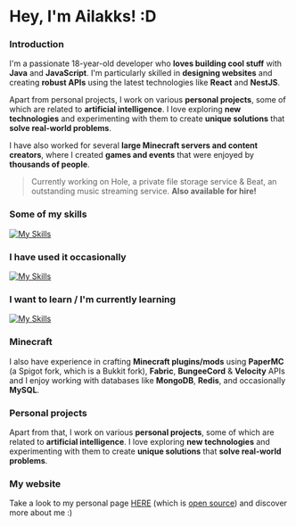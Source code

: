 # **Hey, I'm Ailakks! :D**

### **Introduction**
I'm a passionate 18-year-old developer who **loves building cool stuff** with **Java** and **JavaScript**. I'm particularly skilled in **designing websites** and creating **robust APIs** using the latest technologies like **React** and **NestJS**.

Apart from personal projects, I work on various **personal projects**, some of which are related to **artificial intelligence**. I love exploring **new technologies** and experimenting with them to create **unique solutions** that **solve real-world problems**.

I have also worked for several **large Minecraft servers and content creators**, where I created **games and events** that were enjoyed by **thousands of people**.

> Currently working on Hole, a private file storage service & Beat, an outstanding music streaming service. **Also available for hire!**

### **Some of my skills**

[![My Skills](https://skillicons.dev/icons?i=java,js,ts,windows,linux,html,css,tailwindcss,react,vue,nextjs,webflow,vite,electron,express,graphql,apollo,nestjs,sqlite,mysql,mongo,redis,bots,nginx,cloudflare,vercel,grafana,git,github,gitlab,nodejs,npm,maven,gradle,gcp,azure,heroku,vscode,sublime,idea,webstorm,postman,codepen,replit&perline=10)](https://skillicons.dev)

### **I have used it occasionally**

[![My Skills](https://skillicons.dev/icons?i=aws,unity,androidstudio,figma,postgres)](https://skillicons.dev)

### **I want to learn / I'm currently learning**

[![My Skills](https://skillicons.dev/icons?i=activitypub,fediverse,astro,tailwind,docker,rabbitmq,firebase,workers,rust,kotlin)](https://skillicons.dev)

### **Minecraft**
I also have experience in crafting **Minecraft plugins/mods** using **PaperMC** (a Spigot fork, which is a Bukkit fork), **Fabric**, **BungeeCord** & **Velocity** APIs and I enjoy working with databases like **MongoDB**, **Redis**, and occasionally **MySQL**.

### **Personal projects**

Apart from that, I work on various **personal projects**, some of which are related to **artificial intelligence**. I love exploring **new technologies** and experimenting with them to create **unique solutions** that **solve real-world problems**.

### My website
Take a look to my personal page [HERE](https://ailakks.dev/) (which is [open source](https://github.com/Ailakks/dotme)) and discover more about me :)

